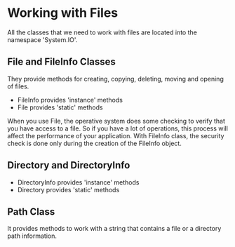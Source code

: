 # Working with Files
All the classes that we need to work with files are located into the namespace 'System.IO'.


## File and FileInfo Classes

They provide methods for creating, copying, deleting, moving and opening of files.
- FileInfo provides 'instance' methods
- File provides 'static' methods

When you use File, the operative system does some checking to verify that you have access to a file.
So if you have a lot of operations, this process will affect the performance of your application.
With FileInfo class, the security check is done only during the creation of the FileInfo object.


## Directory and DirectoryInfo
- DirectoryInfo provides 'instance' methods
- Directory provides 'static' methods


## Path Class
It provides methods to work with a string that contains a file or a directory path information.